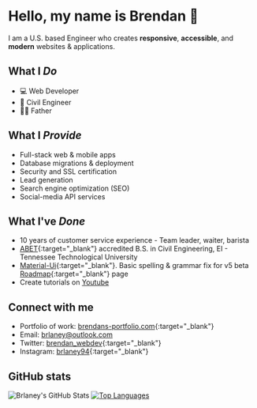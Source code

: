 # Hello, my name is Brendan 👋

I am a U.S. based Engineer who creates **responsive**, **accessible**, and **modern** websites & applications. 

## What I *Do*

* 💻 Web Developer
* 🔧 Civil Engineer 
* 👨‍👦 Father

## What I *Provide*

* Full-stack web & mobile apps
* Database migrations & deployment
* Security and SSL certification
* Lead generation
* Search engine optimization (SEO)
* Social-media API services

## What I've *Done*

* 10 years of customer service experience - Team leader, waiter, barista
* [ABET](https://www.abet.org/){:target="_blank"} accredited B.S. in Civil Engineering, EI - Tennessee Technological University
* [Material-Ui](https://github.com/mui-org/material-ui){:target="_blank"}. Basic spelling & grammar fix for v5 beta [Roadmap](https://next.material-ui.com/discover-more/roadmap/){:target="_blank"} page
* Create tutorials on [Youtube](https://www.youtube.com/channel/UCg5vthplK_sUSpjotFnuUlg/featured)

## Connect with me

* Portfolio of work: [brendans-portfolio.com](https://brendans-portfolio.com){:target="_blank"}
* Email: <brlaney@outlook.com>
* Twitter: [brendan_webdev](https://twitter.com/Brendan_webdev){:target="_blank"}
* Instagram: [brlaney94](https://www.instagram.com/brlaney94/){:target="_blank"}

## GitHub stats

![Brlaney's GitHub Stats](https://github-readme-stats.vercel.app/api/?username=brlaney&private_count=true&theme=tokyonight&show_icons=true)
[![Top Languages](https://github-readme-stats.vercel.app/api/top-langs/?username=brlaney&theme=tokyonight&layout=compact)]()
